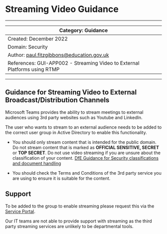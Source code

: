 # Streaming Video Guidance

---
| Category: Guidance |
------------------------|
| Created: December 2022 |
| Domain: Security |
| Author: paul.fitzgibbons@education.gov.uk |
| References: GUI-APP002 - Streaming Video to External Platforms using RTMP |
---

## Guidance for Streaming Video to External Broadcast/Distribution Channels
Microsoft Teams provides the ability to stream meetings to external audiences using 3rd party websites such as Youtube and LinkedIn.

The user who wants to stream to an external audience needs to be added to the correct user group in Active Directory to enable this functionality.

* You should only stream content that is intended for the public domain. Do not stream content that is marked as **OFFICIAL SENSITIVE, SECRET** or **TOP SECRET**.  Do not use video streaming if you are unsure about the classification of your content. 
[DfE Guidance for Security classifications and document handling](https://educationgovuk.sharepoint.com/sites/how-do-i/SitePages/security-handling-information.aspx#security-classifications)

* You should check the Terms and Conditions of the 3rd party service you are using to ensure it is suitable for the content.

## Support
To be added to the group to enable streaming please request this via the [Service Portal](https://dfe.service-now.com/serviceportal). 

Our IT teams are not able to provide support with streaming as the third party streaming services are unlikely to be departmental tools.

